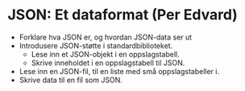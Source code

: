 JSON: Et dataformat (Per Edvard)
===================
- Forklare hva JSON er, og hvordan JSON-data ser ut
- Introdusere JSON-støtte i standardbiblioteket.
    - Lese inn et JSON-objekt i en oppslagstabell.
    - Skrive inneholdet i en oppslagstabell til JSON.
- Lese inn en JSON-fil, til en liste med små oppslagstabeller i.
- Skrive data til en fil som JSON.
